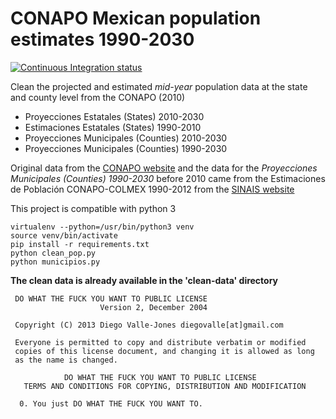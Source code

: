 CONAPO Mexican population estimates 1990-2030
=============================================

[![Continuous Integration status](https://secure.travis-ci.org/diegovalle/conapo-2010.png)](http://travis-ci.org/diegovalle/conapo-2010)

Clean the projected and estimated *mid-year* population data at the state and
county level from the CONAPO (2010)

* Proyecciones Estatales (States) 2010-2030
* Estimaciones Estatales (States) 1990-2010
* Proyecciones Municipales (Counties) 2010-2030
* Proyecciones Municipales (Counties) 1990-2030

Original data from the [CONAPO website](http://www.conapo.gob.mx/es/CONAPO/Proyecciones)
and the data for the _Proyecciones Municipales (Counties) 1990-2030_ before 2010 came from the  Estimaciones de Población CONAPO-COLMEX 1990-2012 from the [SINAIS website](http://www.sinais.salud.gob.mx/basesdedatos/index.html)

This project is compatible with python 3

```shell
virtualenv --python=/usr/bin/python3 venv
source venv/bin/activate
pip install -r requirements.txt
python clean_pop.py
python municipios.py
```
__The clean data is already available in the 'clean-data' directory__

```
 DO WHAT THE FUCK YOU WANT TO PUBLIC LICENSE 
                    Version 2, December 2004 

 Copyright (C) 2013 Diego Valle-Jones diegovalle[at]gmail.com

 Everyone is permitted to copy and distribute verbatim or modified 
 copies of this license document, and changing it is allowed as long 
 as the name is changed. 

            DO WHAT THE FUCK YOU WANT TO PUBLIC LICENSE 
   TERMS AND CONDITIONS FOR COPYING, DISTRIBUTION AND MODIFICATION 

  0. You just DO WHAT THE FUCK YOU WANT TO.
```

